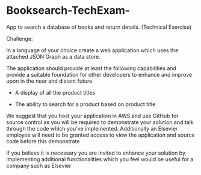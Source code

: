 # Booksearch-TechExam-
App to search a database of books and return details. (Technical Exercise)

Challenge:

In a language of your choice create a web application which
uses the attached JSON Graph as a data store.

The application should provide at least the following capabilities and
provide a suitable foundation for other developers to enhance and improve upon in the near and distant future.

- A display of all the product titles

- The ability to search for a product based on product title

We suggest that you host your application in AWS and use GitHub for source
control as you will be required to demonstrate your solution and talk through
the code which you’ve implemented. Additionally an Elsevier employee will need
to be granted access to view the application and source code before this demonstrate

If you believe it is necessary you are invited to enhance your solution by
implementing additional functionalities which you feel would be useful for a company such as Elsevier
